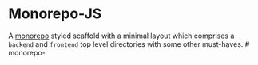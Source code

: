 # Monorepo-JS

A [monorepo](https://en.wikipedia.org/wiki/Monorepo) styled scaffold with a minimal layout
which comprises a `backend` and `frontend` top level directories with some other must-haves.
#   m o n o r e p o -
 
 